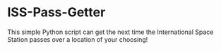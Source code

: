 # ISS-Pass-Getter


This simple Python script can get the next time the International Space Station passes over a location of your choosing!
